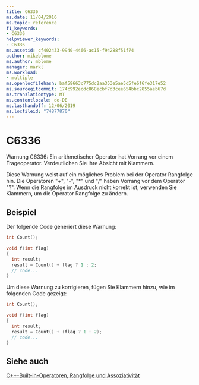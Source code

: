 ```yaml
---
title: C6336
ms.date: 11/04/2016
ms.topic: reference
f1_keywords:
- C6336
helpviewer_keywords:
- C6336
ms.assetid: cf402433-9940-4466-ac15-f94288f51f74
author: mikeblome
ms.author: mblome
manager: markl
ms.workload:
- multiple
ms.openlocfilehash: baf58663c775dc2aa353e5ae5d5fe6f6fe317e52
ms.sourcegitcommit: 174c992ecdc868ecbf7d3cee654bbc2855aeb67d
ms.translationtype: MT
ms.contentlocale: de-DE
ms.lasthandoff: 12/06/2019
ms.locfileid: "74877870"
---
```

# <a name="c6336"></a>C6336
Warnung C6336: Ein arithmetischer Operator hat Vorrang vor einem Frageoperator. Verdeutlichen Sie Ihre Absicht mit Klammern.

 Diese Warnung weist auf ein mögliches Problem bei der Operator Rangfolge hin. Die Operatoren "+", "-", "*" und "/" haben Vorrang vor dem Operator "?". Wenn die Rangfolge im Ausdruck nicht korrekt ist, verwenden Sie Klammern, um die Operator Rangfolge zu ändern.

## <a name="example"></a>Beispiel
 Der folgende Code generiert diese Warnung:

```cpp
int Count();

void f(int flag)
{
  int result;
  result = Count() + flag ? 1 : 2;
  // code...
}
```

 Um diese Warnung zu korrigieren, fügen Sie Klammern hinzu, wie im folgenden Code gezeigt:

```cpp
int Count();

void f(int flag)
{
  int result;
  result = Count() + (flag ? 1 : 2);
  // code...
}
```

## <a name="see-also"></a>Siehe auch
 [C++-Built-in-Operatoren, Rangfolge und Assoziativität](/cpp/cpp/cpp-built-in-operators-precedence-and-associativity)
